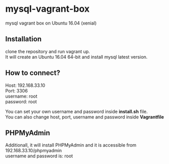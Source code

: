 # mysql-vagrant-box
mysql vagrant box on Ubuntu 16.04 (xenial)

## Installation
clone the repository and run vagrant up.  
It will create an Ubuntu 16.04 64-bit and install mysql latest version.

## How to connect?
Host: 192.168.33.10  
Port: 3306  
username: root  
password: root  

You can set your own username and password inside <b>install.sh</b> file.  
You can also change host, port, username and password inside <b>Vagrantfile</b>

## PHPMyAdmin
Additionall, it will install PHPMyAdmin and it is accessible from 192.168.33.10/phpmyadmin  
username and password is: root
